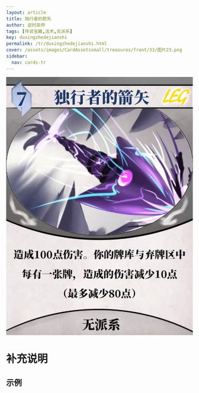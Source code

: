 ```yaml
---
layout: article
title: 独行者的箭矢
author: 逆时巫师
tags: [传说宝藏,法术,无派系]
key: duxingzhedejianshi
permalink: /tr/duxingzhedejianshi.html
cover: /assets/images/CardAssetssmall/treasures/front/33/图片23.png
sidebar:
  nav: cards-tr
---
```

![](/assets/images/CardAssets/treasures/front/33/图片23.png)

# 补充说明



## 示例
> 
